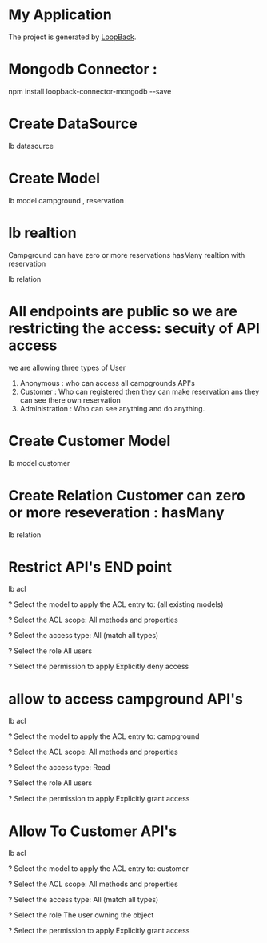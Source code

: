 # My Application

The project is generated by [LoopBack](http://loopback.io).


# Mongodb Connector : 
npm install loopback-connector-mongodb --save

# Create DataSource
lb datasource

# Create Model
lb model 
campground , reservation

# lb realtion
Campground can have zero or more reservations hasMany realtion with reservation

lb relation

# All endpoints are public so we are restricting the access: secuity of API access
we are allowing three types of User
  1. Anonymous : who can access all campgrounds API's
  2. Customer : Who can registered then they can make reservation ans they can see there own reservation
  3. Administration : Who can see anything and do anything.
# Create Customer Model
lb model
customer

# Create Relation Customer can zero or more reseveration : hasMany

lb relation

# Restrict API's END point
lb acl

? Select the model to apply the ACL entry to: (all existing models)

? Select the ACL scope: All methods and properties

? Select the access type: All (match all types)

? Select the role All users

? Select the permission to apply Explicitly deny access

# allow to access campground API's
lb acl

? Select the model to apply the ACL entry to: campground

? Select the ACL scope: All methods and properties

? Select the access type: Read

? Select the role All users

? Select the permission to apply Explicitly grant access

# Allow To Customer API's
lb acl

? Select the model to apply the ACL entry to: customer

? Select the ACL scope: All methods and properties

? Select the access type: All (match all types)

? Select the role The user owning the object

? Select the permission to apply Explicitly grant access
